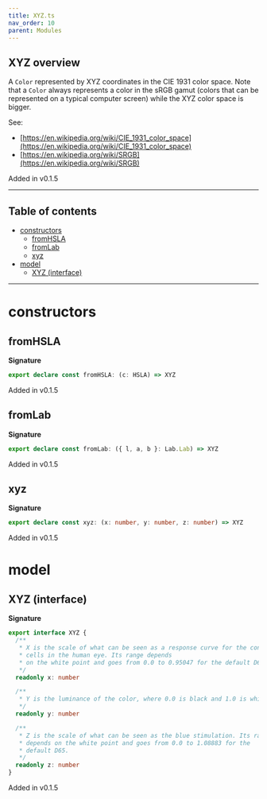 ```yaml
---
title: XYZ.ts
nav_order: 10
parent: Modules
---
```


## XYZ overview

A `Color` represented by XYZ coordinates in the CIE 1931 color space. Note
that a `Color` always represents a color in the sRGB gamut (colors that
can be represented on a typical computer screen) while the XYZ color space
is bigger.

See:

- [https://en.wikipedia.org/wiki/CIE_1931_color_space](https://en.wikipedia.org/wiki/CIE_1931_color_space)
- [https://en.wikipedia.org/wiki/SRGB](https://en.wikipedia.org/wiki/SRGB)

Added in v0.1.5

---

<h2 class="text-delta">Table of contents</h2>

- [constructors](#constructors)
  - [fromHSLA](#fromhsla)
  - [fromLab](#fromlab)
  - [xyz](#xyz)
- [model](#model)
  - [XYZ (interface)](#xyz-interface)

---

# constructors

## fromHSLA

**Signature**

```ts
export declare const fromHSLA: (c: HSLA) => XYZ
```

Added in v0.1.5

## fromLab

**Signature**

```ts
export declare const fromLab: ({ l, a, b }: Lab.Lab) => XYZ
```

Added in v0.1.5

## xyz

**Signature**

```ts
export declare const xyz: (x: number, y: number, z: number) => XYZ
```

Added in v0.1.5

# model

## XYZ (interface)

**Signature**

```ts
export interface XYZ {
  /**
   * X is the scale of what can be seen as a response curve for the cone
   * cells in the human eye. Its range depends
   * on the white point and goes from 0.0 to 0.95047 for the default D65.
   */
  readonly x: number

  /**
   * Y is the luminance of the color, where 0.0 is black and 1.0 is white.
   */
  readonly y: number

  /**
   * Z is the scale of what can be seen as the blue stimulation. Its range
   * depends on the white point and goes from 0.0 to 1.08883 for the
   * default D65.
   */
  readonly z: number
}
```

Added in v0.1.5
